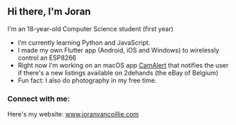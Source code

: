 ## Hi there, I'm Joran

I'm an 18-year-old Computer Science student (first year)

- I’m currently learning Python and JavaScript.
- I made my own Flutter app (Android, iOS and Windows) to wirelessly control an ESP8266
- Right now I'm working on an macOS app [CamAlert](https://github.com/MrBananaPants/CamAlert) that notifies the user if there's a new listings available on 2dehands (the eBay of Belgium)
- Fun fact: I also do photography in my free time.

### Connect with me:
Here's my website: www.joranvancoillie.com
